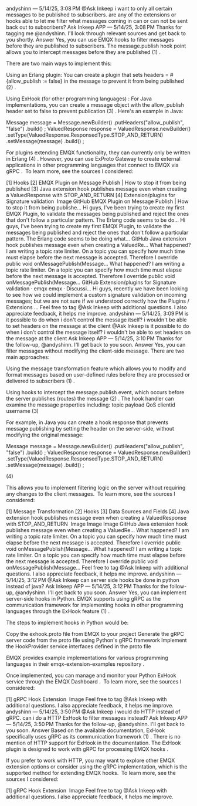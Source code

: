 andyshinn — 5/14/25, 3:08 PM
@Ask Inkeep i want to only all certain messages to be published to subscribers. are any of the extensions or hooks able to let me filter what messages coming in can or can not be sent back out to subscribers?
Ask Inkeep
APP
 — 5/14/25, 3:08 PM
Thanks for tagging me @andyshinn. I'll look through relevant sources and get back to you shortly.
Answer
Yes, you can use EMQX hooks to filter messages before they are published to subscribers. The message.publish hook point allows you to intercept messages before they are published (1)  .

There are two main ways to implement this:

Using an Erlang plugin:
You can create a plugin that sets headers = #{allow_publish := false} in the message to prevent it from being published (2)  .

Using ExHook (for other programming languages) :
For Java implementations, you can create a message object with the allow_publish header set to false to prevent publication (3)  . Here's an example in Java:

Message message = Message.newBuilder()
    .putHeaders("allow_publish", "false")
    .build() ;
ValuedResponse response = ValuedResponse.newBuilder()
    .setType(ValuedResponse.ResponsedType.STOP_AND_RETURN)
    .setMessage(message)
    .build() ;



For plugins extending EMQX functionality, they can currently only be written in Erlang (4)  . However, you can use ExProto Gateway to create external applications in other programming languages that connect to EMQX via gRPC .
​
To learn more, see the sources I considered:

[1] Hooks
[2] EMQX Plugin on Message Publish | How to stop it from being published
[3] Java extension hook publishes message even when creating a ValuedResponse with STOP_AND_RETURN
[4] Extension/plugins for Signature validation
​
Image
GitHub
EMQX Plugin on Message Publish | How to stop it from being publishe...
Hi guys, I&#39;ve been trying to create my first EMQX Plugin, to validate the messages being published and reject the ones that don&#39;t follow a particular pattern. The Erlang code seems to be do...
Hi guys, I've been trying to create my first EMQX Plugin, to validate the messages being published and reject the ones that don't follow a particular pattern. The Erlang code seems to be doing what...
GitHub
Java extension hook publishes message even when creating a ValuedRe...
What happened? I am writing a topic rate limiter. On a topic you can specify how much time must elapse before the next message is accepted. Therefore I override public void onMessagePublish(Message...
What happened? I am writing a topic rate limiter. On a topic you can specify how much time must elapse before the next message is accepted. Therefore I override public void onMessagePublish(Message...
GitHub
Extension/plugins for Signature validation · emqx emqx · Discussi...
Hi guys, recently we have been looking to see how we could implement a custom signature validation on incoming messages; but we are not sure if we understood correctly how the Plugins / Extensions ...
Feel free to tag @Ask Inkeep with additional questions. I also appreciate feedback, it helps me improve.
andyshinn — 5/14/25, 3:09 PM
is it possible to do when i don't control the message itself? i wouldn't be able to set headers on the message at the client
@Ask Inkeep is it possible to do when i don't control the message itself? i wouldn't be able to set headers on the message at the client
Ask Inkeep
APP
 — 5/14/25, 3:10 PM
Thanks for the follow-up, @andyshinn. I'll get back to you soon.
Answer
Yes, you can filter messages without modifying the client-side message. There are two main approaches:

Using the message transformation feature which allows you to modify and format messages based on user-defined rules before they are processed or delivered to subscribers (1)  .

Using hooks to intercept the message.publish event, which occurs before the server publishes (routes) the message (2)  . The hook handler can examine the message properties including:
topic
payload
QoS
clientid
username
(3)

For example, in Java you can create a hook response that prevents message publishing by setting the header on the server-side, without modifying the original message:

Message message = Message.newBuilder()
    .putHeaders("allow_publish", "false")
    .build() ;
ValuedResponse response = ValuedResponse.newBuilder()
    .setType(ValuedResponse.ResponsedType.STOP_AND_RETURN)
    .setMessage(message)
    .build() ;

(4)

This allows you to implement filtering logic on the server without requiring any changes to the client messages.
​
To learn more, see the sources I considered:

[1] Message Transformation
[2] Hooks
[3] Data Sources and Fields
[4] Java extension hook publishes message even when creating a ValuedResponse with STOP_AND_RETURN
​
Image
Image
Image
GitHub
Java extension hook publishes message even when creating a ValuedRe...
What happened? I am writing a topic rate limiter. On a topic you can specify how much time must elapse before the next message is accepted. Therefore I override public void onMessagePublish(Message...
What happened? I am writing a topic rate limiter. On a topic you can specify how much time must elapse before the next message is accepted. Therefore I override public void onMessagePublish(Message...
Feel free to tag @Ask Inkeep with additional questions. I also appreciate feedback, it helps me improve.
andyshinn — 5/14/25, 3:12 PM
@Ask Inkeep can server side hooks be done in python instead of java?
Ask Inkeep
APP
 — 5/14/25, 3:12 PM
Thanks for the follow-up, @andyshinn. I'll get back to you soon.
Answer
Yes, you can implement server-side hooks in Python. EMQX supports using gRPC as the communication framework for implementing hooks in other programming languages through the ExHook feature (1)  .

The steps to implement hooks in Python would be:

Copy the exhook.proto file from EMQX to your project
Generate the gRPC server code from the proto file using Python's gRPC framework
Implement the HookProvider service interfaces defined in the proto file

EMQX provides example implementations for various programming languages in their emqx-extension-examples repository .

Once implemented, you can manage and monitor your Python ExHook service through the EMQX Dashboard .
​
To learn more, see the sources I considered:

[1] gRPC Hook Extension
​
Image
Feel free to tag @Ask Inkeep with additional questions. I also appreciate feedback, it helps me improve.
andyshinn — 5/14/25, 3:50 PM
@Ask Inkeep i would do HTTP instead of gRPC. can i do a HTTP ExHook to filter messages instead?
Ask Inkeep
APP
 — 5/14/25, 3:50 PM
Thanks for the follow-up, @andyshinn. I'll get back to you soon.
Answer
Based on the available documentation, ExHook specifically uses gRPC as its communication framework (1)  . There is no mention of HTTP support for ExHook in the documentation. The ExHook plugin is designed to work with gRPC for processing EMQX hooks .

If you prefer to work with HTTP, you may want to explore other EMQX extension options or consider using the gRPC implementation, which is the supported method for extending EMQX hooks.
​
To learn more, see the sources I considered:

[1] gRPC Hook Extension
​
Image
Feel free to tag @Ask Inkeep with additional questions. I also appreciate feedback, it helps me improve.
